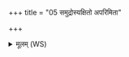 +++
title = "05 समुद्रोस्यक्षितो अपरिमिता"

+++
<details><summary>मूलम् (WS)</summary>

समुद्रोस्यक्षितो अपरिमिता सहस्रमणिः सहस्रं मामृच्छतु ॥ ५ ॥
</details>